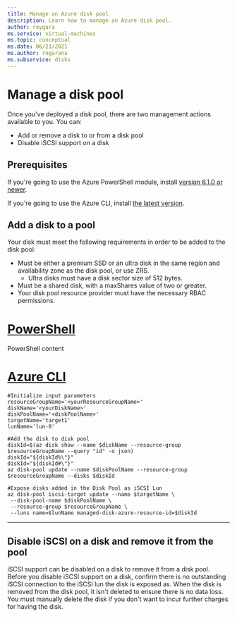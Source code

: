 ```yaml
---
title: Manage an Azure disk pool
description: Learn how to manage an Azure disk pool.
author: roygara
ms.service: virtual-machines
ms.topic: conceptual
ms.date: 06/23/2021
ms.author: rogarana
ms.subservice: disks
---
```


# Manage a disk pool

Once you've deployed a disk pool, there are two management actions available to you. You can:
- Add or remove a disk to or from a disk pool
- Disable iSCSI support on a disk

## Prerequisites

If you're going to use the Azure PowerShell module, install [version 6.1.0 or newer](/powershell/module/az.diskpool/?view=azps-6.1.0&preserve-view=true).

If you're going to use the Azure CLI, install [the latest version](/cli/azure/disk-pool?view=azure-cli-latest).

## Add a disk to a pool

Your disk must meet the following requirements in order to be added to the disk pool:
- Must be either a premium SSD or an ultra disk in the same region and availability zone as the disk pool, or use ZRS.
    - Ultra disks must have a disk sector size of 512 bytes.
- Must be a shared disk, with a maxShares value of two or greater.
- Your disk pool resource provider must have the necessary RBAC permissions.

# [PowerShell](#tab/azure-powershell)

PowerShell content

# [Azure CLI](#tab/azure-cli)

```azurecli
#Initialize input parameters 
resourceGroupName='<yourResourceGroupName>'
diskName='<yourDiskName>'
diskPoolName='<diskPoolName>'
targetName='target1'
lunName='lun-0'

#Add the disk to disk pool
diskId=$(az disk show --name $diskName --resource-group $resourceGroupName --query "id" -o json)
diskId="${diskId%\"}"
diskId="${diskId#\"}"
az disk-pool update --name $diskPoolName --resource-group $resourceGroupName --disks $diskId

#Expose disks added in the Disk Pool as iSCSI Lun
az disk-pool iscsi-target update --name $targetName \
 --disk-pool-name $diskPoolName \
 --resource-group $resourceGroupName \
 --luns name=$lunName managed-disk-azure-resource-id=$diskId
```

---

## Disable iSCSI on a disk and remove it from the pool

iSCSI support can be disabled on a disk to remove it from a disk pool. Before you disable iSCSI support on a disk, confirm there is no outstanding iSCSI connection to the iSCSI lun the disk is exposed as. When the disk is removed from the disk pool, it isn't deleted to ensure there is no data loss. You must manually delete the disk if you don't want to incur further charges for having the disk.